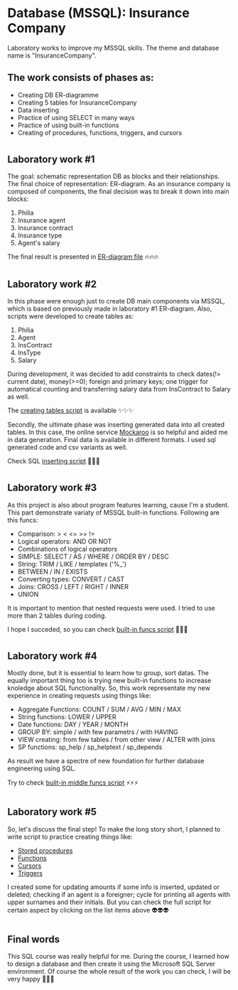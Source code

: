 # Database (MSSQL): Insurance Company
Laboratory works to improve my MSSQL skills. The theme and database name is "InsuranceCompany". 
## The work consists of phases as:
  - Creating DB ER-diagramme
  - Creating 5 tables for InsuranceCompany
  - Data inserting  
  - Practice of using SELECT in many ways
  - Practice of using built-in functions
  - Creating of procedures, functions, triggers, and cursors

#
## Laboratory work #1
The goal: schematic representation DB as blocks and their relationships. The final choice of representation: ER-diagram. As an insurance company is composed of components, the final decision was to break it down into main blocks:
  1) Philia
  2) Insurance agent
  3) Insurance contract
  4) Insurance type
  5) Agent's salary

The final result is presented in [ER-diagram file](https://github.com/MilaHalko/DB-InsuranceCompany/blob/main/LAB1_ER-diagram/InsuranceCompanyER.jpg) :fire::fire::fire:

#
## Laboratory work #2
In this phase were enough just to create DB main components via MSSQL, which is based on previously made in laboratory #1 ER-diagram. Also, scripts were developed to create tables as:

  1) Philia
  2) Agent
  3) InsContract
  4) InsType
  5) Salary
  
During development, it was decided to add constraints to check dates(!> current date), money(>=0); foreign and primary keys; one trigger for automatical counting and transferring salary data from InsContract to Salary as well. 
  
The [creating tables script](https://github.com/MilaHalko/DB-InsuranceCompany/blob/main/LAB2_tables%26insert/Tables.sql) is available :sparkles::sparkles::sparkles:

Secondly, the ultimate phase was inserting generated data into all created tables. In this case, the online service [Mockaroo](https://www.mockaroo.com/) is so helpful and aided me in data generation. Final data is available in different formats. I used sql generated code and csv variants as well. 

Check SQL [inserting script](https://github.com/MilaHalko/DB-InsuranceCompany/blob/main/LAB2_tables%26insert/Insert.sql) :green_heart::green_heart::green_heart:

#
## Laboratory work #3
As this project is also about program features learning, cause I'm a student. This part demonstrate variaty of MSSQL built-in functions. Following are this funcs:
  - Comparison: > < <= >= !=
  - Logical operators: AND OR NOT
  - Combinations of logical operators
  - SIMPLE: SELECT / AS / WHERE / ORDER BY / DESC
  - String: TRIM / LIKE / templates ('%_')
  - BETWEEN / IN / EXISTS
  - Converting types: CONVERT / CAST
  - Joins: CROSS / LEFT / RIGHT / INNER
  - UNION

It is important to mention that nested requests were used. I tried to use more than 2 tables during coding. 

I hope I succeded, so you can check [built-in funcs script](https://github.com/MilaHalko/DB-InsuranceCompany/blob/main/LAB3_simple-funcs/lab3.sql) :bug::bug::bug:

#
## Laboratory work #4
Mostly done, but it is essential to learn how to group, sort datas. The equally important thing too is trying new built-in functions to increase knoledge about SQL functionality. So, this work representate my new experience in creating requests using things like:
  - Aggregate Functions: COUNT / SUM / AVG / MIN / MAX
  - String functions: LOWER / UPPER
  - Date functions: DAY / YEAR / MONTH
  - GROUP BY: simple / with few parametrs / with HAVING
  - VIEW creating: from few tables / from other view / ALTER with joins
  - SP functions: sp_help / sp_helptext / sp_depends

As result we have a spectre of new foundation for further database engineering using SQL.

Try to check [built-in middle funcs script](https://github.com/MilaHalko/DB-InsuranceCompany/blob/main/LAB4_middle-funcs/lab4_funcs.sql) :zap::zap::zap:

#
## Laboratory work #5
So, let's discuss the final step! To make the long story short, I planned to write script to  practice creating things like:
  - [Stored procedures](https://github.com/MilaHalko/DB-InsuranceCompany/tree/main/LAB5_hard-funcs/lab5_storedProc.sql)
  - [Functions](https://github.com/MilaHalko/DB-InsuranceCompany/blob/main/LAB5_hard-funcs/lab5_funcs.sql)
  - [Cursors](https://github.com/MilaHalko/DB-InsuranceCompany/blob/main/LAB5_hard-funcs/lab5_cursor.sql)
  - [Triggers](https://github.com/MilaHalko/DB-InsuranceCompany/blob/main/LAB5_hard-funcs/lab5_triggers.sql)

I created some for updating amounts if some info is inserted, updated or deleted; checking if an agent is a foreigner; cycle for printing all agents with upper surnames and their initials.
But you can check the full script for certain aspect by clicking on the list items above :alien::alien::alien:

#
## Final words
This SQL course was really helpful for me. During the course, I learned how to design a database and then create it using the Microsoft SQL Server environment. Of course the whole result of the work you can check, I will be very happy :tada::tada::tada:
